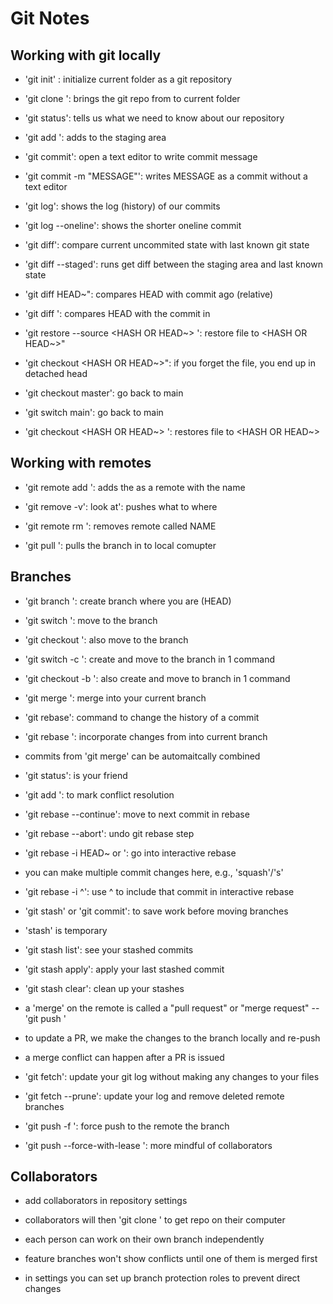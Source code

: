 # Git Notes

## Working with git locally
- 'git init' : initialize current folder as a git repository
- 'git clone <URL>': brings the git repo from <URL> to current folder
- 'git status': tells us what we need to know about our repository

- 'git add <FILE>': adds <FILE> to the staging area
- 'git commit': open a text editor to write commit message
- 'git commit -m "MESSAGE"': writes MESSAGE as a commit without a text editor

- 'git log': shows the log (history) of our commits
- 'git log --oneline': shows the shorter oneline commit

- 'git diff': compare current uncommited state with last known git state
- 'git diff --staged': runs get diff between the staging area and last known state
- 'git diff HEAD~<NUMBER>": compares HEAD with commit <NUMBER> ago (relative)
- 'git diff <HASH>': compares HEAD with the commit in <HASH>

- 'git restore --source <HASH OR HEAD~> <FILE>': restore file to <HASH OR HEAD~>"
- 'git checkout <HASH OR HEAD~>": if you forget the file, you end up in detached head
- 'git checkout master': go back to main
- 'git switch main': go back to main
- 'git checkout <HASH OR HEAD~> <FILE>': restores file to <HASH OR HEAD~>

## Working with remotes

- 'git remote add <NAME> <URL>': adds the <URL> as a remote with the name <NAME>

- 'git remove -v': look at': pushes what to where
- 'git remote rm <NAME>': removes remote called NAME 

- 'git pull <WHERE><WHAT>': pulls the <WHAT> branch in <WHERE> to local comupter


## Branches

- 'git branch <NAME>': create branch <NAME> where you are (HEAD)
- 'git switch <NAME>': move to the branch <NAME>
- 'git checkout <NAME>': also move to the branch <NAME>
- 'git switch -c <NAME>': create and move to the branch <NAME> in 1 command
- 'git checkout -b <NAME>': also create and move to branch <NAME> in 1 command

- 'git merge <BRANCH>': merge <BRANCH> into your current branch
- 'git rebase': command to change the history of a commit
- 'git rebase <BRANCH>': incorporate changes from <BRANCH> into current branch

- commits from 'git merge' can be automaitcally combined

- 'git status': is your friend
- 'git add <FILE>': to mark conflict resolution
- 'git rebase --continue': move to next commit in rebase
- 'git rebase --abort': undo git rebase step

- 'git rebase -i <COMMIT> HEAD~ or <HASH>': go into interactive rebase
- you can make multiple commit changes here, e.g., 'squash'/'s'
- 'git rebase -i <HASH>^': use ^ to include that commit in interactive rebase

- 'git stash' or 'git commit': to save work before moving branches
- 'stash' is temporary
- 'git stash list': see your stashed commits
- 'git stash apply': apply your last stashed commit
- 'git stash clear': clean up your stashes

- a 'merge' on the remote is called a "pull request" or "merge request"
--'git push <WHERE> <WHAT>'
- to update a PR, we make the changes to the branch locally and re-push


- a merge conflict can happen after a PR is issued
- 'git fetch': update your git log without making any changes to your files
- 'git fetch --prune': update your log and remove deleted remote branches

- 'git push -f <WHERE> <WHAT>': force push to the remote <WHERE> the branch <WHAT>
- 'git push --force-with-lease <WHERE> <WHAT>': more mindful of collaborators

## Collaborators

- add collaborators in repository settings
- collaborators will then 'git clone <URL>' to get repo on their computer

- each person can work on their own branch independently
- feature branches won't show conflicts until one of them is merged first
- in settings you can set up branch protection roles to prevent direct changes
